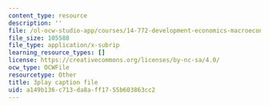 ```yaml
---
content_type: resource
description: ''
file: /ol-ocw-studio-app/courses/14-772-development-economics-macroeconomics-spring-2013/a149b136c713da8aff1755b603863cc2_h6Ok8CNVOaE.srt
file_size: 105588
file_type: application/x-subrip
learning_resource_types: []
license: https://creativecommons.org/licenses/by-nc-sa/4.0/
ocw_type: OCWFile
resourcetype: Other
title: 3play caption file
uid: a149b136-c713-da8a-ff17-55b603863cc2
---
```

